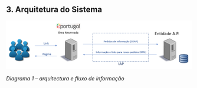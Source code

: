 ## 3.	Arquitetura do Sistema

![Arquitetura do Sistema](https://github.com/amagovpt/ePortugal/blob/main/assets/images/arquitetura-sistema.png?raw=true)

*Diagrama 1 – arquitectura e fluxo de informação*